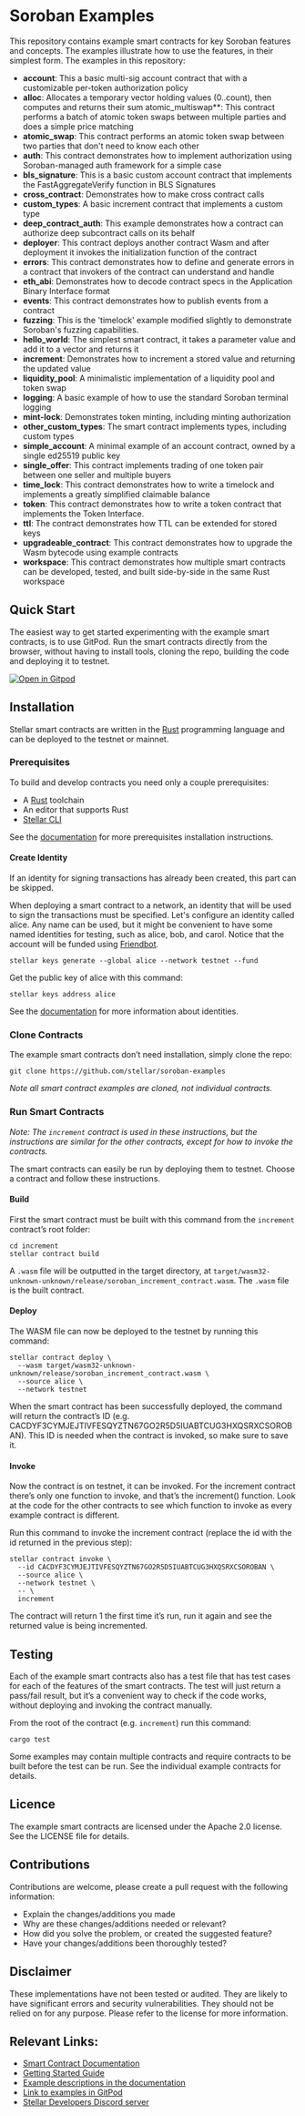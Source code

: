# Soroban Examples <!-- omit in toc -->

This repository contains example smart contracts for key Soroban features and concepts. The examples illustrate how to use the features, in their simplest form. The examples in this repository:

- **account**: This a basic multi-sig account contract that with a customizable per-token authorization policy
- **alloc**: Allocates a temporary vector holding values (0..count), then computes and returns their sum
atomic_multiswap**: This contract performs a batch of atomic token swaps between multiple parties and does a simple price matching
- **atomic_swap**: This contract performs an atomic token swap between two parties that don't need to know each other 
- **auth**: This contract demonstrates how to implement authorization using Soroban-managed auth framework for a simple case
- **bls_signature**: This is a basic custom account contract that implements the FastAggregateVerify function in BLS Signatures
- **cross_contract**: Demonstrates how to make cross contract calls
- **custom_types**: A basic increment contract that implements a custom type
- **deep_contract_auth**: This example demonstrates how a contract can authorize deep subcontract calls on its behalf
- **deployer**: This contract deploys another contract Wasm and after deployment it invokes the initialization function of the contract
- **errors**: This contract demonstrates how to define and generate errors in a contract that invokers of the contract can understand and handle
- **eth_abi**: Demonstrates how to decode contract specs in the Application Binary Interface format
- **events**: This contract demonstrates how to publish events from a contract 
- **fuzzing**: This is the 'timelock' example modified slightly to demonstrate Soroban's fuzzing capabilities.
- **hello_world**: The simplest smart contract, it takes a parameter value and add it to a vector and returns it
- **increment**: Demonstrates how to increment a stored value and returning the updated value
- **liquidity_pool**: A minimalistic implementation of a liquidity pool and token swap
- **logging**: A basic example of how to use the standard Soroban terminal logging
- **mint-lock**: Demonstrates token minting, including minting authorization
- **other_custom_types**: The smart contract implements types, including custom types
- **simple_account**: A minimal example of an account contract, owned by a single ed25519 public key
- **single_offer**: This contract implements trading of one token pair between one seller and multiple buyers
- **time_lock**: This contract demonstrates how to write a timelock and implements a greatly simplified claimable balance
- **token**: This contract demonstrates how to write a token contract that implements the Token Interface.
- **ttl**: The contract demonstrates how TTL can be extended for stored keys
- **upgradeable_contract**: This contract demonstrates how to upgrade the Wasm bytecode using example contracts
- **workspace**: This contract demonstrates how multiple smart contracts can be developed, tested, and built side-by-side in the same Rust workspace

## Quick Start
The easiest way to get started experimenting with the example smart contracts, is to use GitPod. Run the smart contracts directly from the browser, without having to install tools, cloning the repo, building the code and deploying it to testnet.

[![Open in Gitpod](https://gitpod.io/button/open-in-gitpod.svg)](https://gitpod.io/#https://github.com/stellar/soroban-examples)

## Installation
Stellar smart contracts are written in the [Rust](https://www.rust-lang.org/) programming language and can be deployed to the testnet or mainnet. 

### Prerequisites
To build and develop contracts you need only a couple prerequisites:

- A [Rust](https://www.rust-lang.org/) toolchain
- An editor that supports Rust
- [Stellar CLI](https://developers.stellar.org/docs/build/smart-contracts/getting-started/setup#install-the-stellar-cli)

See the [documentation](https://developers.stellar.org/docs/build/smart-contracts/getting-started/setup) for more prerequisites installation instructions. 

#### Create Identity
If an identity for signing transactions has already been created, this part can be skipped. 

When deploying a smart contract to a network, an identity that will be used to sign the transactions must be specified. Let's configure an identity called alice. Any name can be used, but it might be convenient to have some named identities for testing, such as alice, bob, and carol. Notice that the account will be funded using [Friendbot](https://developers.stellar.org/docs/learn/fundamentals/networks#friendbot). 

```
stellar keys generate --global alice --network testnet --fund
```

Get the public key of alice with this command: 

```
stellar keys address alice
```

See the [documentation](https://developers.stellar.org/docs/build/smart-contracts/getting-started/setup#configure-an-identity) for more information about identities.

### Clone Contracts
The example smart contracts don’t need installation, simply clone the repo:

```
git clone https://github.com/stellar/soroban-examples
```

*Note all smart contract examples are cloned, not individual contracts.*

### Run Smart Contracts
*Note: The `increment` contract is used in these instructions, but the instructions are similar for the other contracts, except for how to invoke the contracts.*

The smart contracts can easily be run by deploying them to testnet. Choose a contract and follow these instructions. 

#### Build
First the smart contract must be built with this command from the `increment` contract’s root folder:

```
cd increment
stellar contract build
```

A `.wasm` file will be outputted in the target directory, at `target/wasm32-unknown-unknown/release/soroban_increment_contract.wasm`. The `.wasm` file is the built contract.

#### Deploy
The WASM file can now be deployed to the testnet by running this command:

```
stellar contract deploy \
  --wasm target/wasm32-unknown-unknown/release/soroban_increment_contract.wasm \
  --source alice \
  --network testnet
```

When the smart contract has been successfully deployed, the command will return the contract’s ID (e.g. CACDYF3CYMJEJTIVFESQYZTN67GO2R5D5IUABTCUG3HXQSRXCSOROBAN). This ID is needed when the contract is invoked, so make sure to save it.

#### Invoke
Now the contract is on testnet, it can be invoked. For the increment contract there’s only one function to invoke, and that’s the increment() function. Look at the code for the other contracts to see which function to invoke as every example contract is different.

Run this command to invoke the increment contract (replace the id with the id returned in the previous step):

```
stellar contract invoke \
  --id CACDYF3CYMJEJTIVFESQYZTN67GO2R5D5IUABTCUG3HXQSRXCSOROBAN \
  --source alice \
  --network testnet \
  -- \
  increment 
```

The contract will return 1 the first time it’s run, run it again and see the returned value is being incremented.

## Testing
Each of the example smart contracts also has a test file that has test cases for each of the features of the smart contracts. The test will just return a pass/fail result, but it’s a convenient way to check if the code works, without deploying and invoking the contract manually. 

From the root of the contract (e.g. `increment`) run this command:

```
cargo test
```

Some examples may contain multiple contracts and require contracts to be built before the test can be run. See the individual example contracts for details.

## Licence
The example smart contracts are licensed under the Apache 2.0 license. See the LICENSE file for details.

## Contributions
Contributions are welcome, please create a pull request with the following information: 

- Explain the changes/additions you made
- Why are these changes/additions needed or relevant?
- How did you solve the problem, or created the suggested feature?
- Have your changes/additions been thoroughly tested?

## Disclaimer
These implementations have not been tested or audited. They are likely to have significant errors and security vulnerabilities. They should not be relied on for any purpose. Please refer to the license for more information.

## Relevant Links:
- [Smart Contract Documentation](https://developers.stellar.org/docs/build)
- [Getting Started Guide](https://developers.stellar.org/docs/build/smart-contracts/getting-started)
- [Example descriptions in the documentation](https://developers.stellar.org/docs/build/smart-contracts/example-contracts)
- [Link to examples in GitPod](https://gitpod.io/#https://github.com/stellar/soroban-examples/tree/v21.6.0)
- [Stellar Developers Discord server](https://discord.gg/stellardev)

